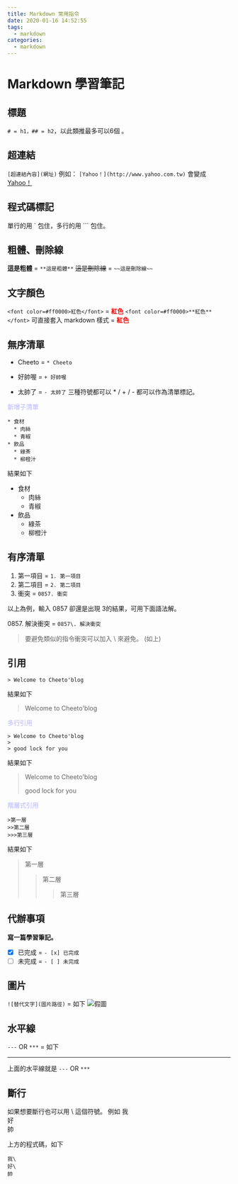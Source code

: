 ```yaml
---
title: Markdown 常用指令
date: 2020-01-16 14:52:55
tags:
  - markdown
categories: 
  - markdown
---
```


# Markdown 學習筆記

## 標題
`# = h1，## = h2`，以此類推最多可以6個 。

## 超連結
`[超連結內容](網址)`
例如： `[Yahoo！](http://www.yahoo.com.tw)` 會變成 [Yahoo！](http://www.yahoo.com.tw)

## 程式碼標記

單行的用 \` 包住，多行的用  \`\`\` 包住。

## 粗體、刪除線

**這是粗體** = `**這是粗體**`
~~這是刪除線~~ = `~~這是刪除線~~`

<!--more-->

## 文字顏色

`<font color=#ff0000>紅色</font>` = <font color=#ff0000>**紅色**</font>
`<font color=#ff0000>**紅色**</font>` 可直接套入 markdown 樣式 = <font color=#ff0000>**紅色**</font> 

## 無序清單
* Cheeto = `* Cheeto`
+ 好帥喔 = `+ 好帥喔`
- 太帥了 = `- 太帥了`
三種符號都可以 * / + / - 都可以作為清單標記。

<font color=#CCCCFF>**新增子清單**</font>

```
* 食材
  * 肉絲
  * 青椒
* 飲品
  * 綠茶
  * 柳橙汁
```
結果如下

* 食材
  * 肉絲
  * 青椒
* 飲品
  * 綠茶
  * 柳橙汁

## 有序清單
1. 第一項目 = `1. 第一項目`
2. 第二項目 = `2. 第二項目`
0857. 衝突 = `0857. 衝突`

以上為例，輸入 0857 卻還是出現 3的結果，可用下面語法解。

0857\. 解決衝突 = `0857\. 解決衝突` 
> 要避免類似的指令衝突可以加入 \ 來避免。 (如上)

## 引用
`> Welcome to Cheeto'blog`

結果如下

> Welcome to Cheeto'blog

<font color=#CCCCFF>**多行引用**</font>

```
> Welcome to Cheeto'blog
>
> good lock for you
```
結果如下
> Welcome to Cheeto'blog
>
> good lock for you

<font color=#CCCCFF>**階層式引用**</font>

```
>第一層
>>第二層
>>>第三層
```
結果如下
>第一層
>>第二層
>>>第三層

## 代辦事項

**寫一篇學習筆記。**

- [x] 已完成 = `- [x] 已完成`
- [ ] 未完成 = `- [ ] 未完成`

## 圖片
`![替代文字](圖片路徑)` = 如下
![假圖](https://picsum.photos/seed/picsum/300/200)

## 水平線
`---` OR `***` = 如下
***
上面的水平線就是 `---` OR `***`

## 斷行
如果想要斷行也可以用 \ 這個符號。 例如
我\
好\
帥

上方的程式碼，如下
```
我\
好\
帥
```